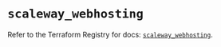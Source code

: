 # `scaleway_webhosting`

Refer to the Terraform Registry for docs: [`scaleway_webhosting`](https://registry.terraform.io/providers/scaleway/scaleway/2.59.0/docs/resources/webhosting).
